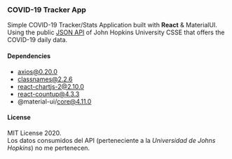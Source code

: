 ### COVID-19 Tracker App
Simple COVID-19 Tracker/Stats Application built with **React** & MaterialUI.
Using the public [JSON API](https://github.com/mathdroid/covid-19-api) of John Hopkins University CSSE that offers the COVID-19 daily data.

#### Dependencies
+ axios@0.20.0
+ classnames@2.2.6
+ react-chartjs-2@2.10.0
+ react-countup@4.3.3
+ @material-ui/core@4.11.0


#### License
MIT License 2020.<br>
Los datos consumidos del API (perteneciente a la *Universidad de Johns Hopkins*) no me pertenecen.